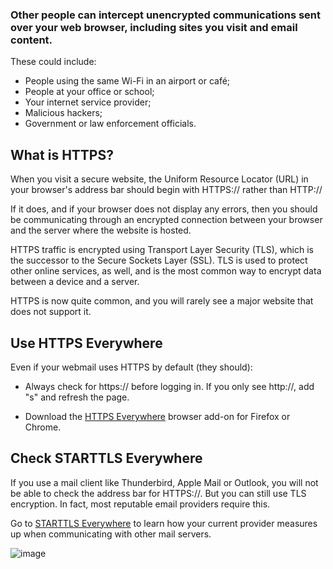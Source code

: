 [Title]: # (HTTPS)
[Order]: # (6)

### Other people can intercept unencrypted communications sent over your web browser, including sites you visit and email content.

These could include:

*	People using the same Wi-Fi in an airport or café; 
*	People at your office or school; 
*	Your internet service provider; 
*	Malicious hackers; 
*	Government or law enforcement officials. 

## What is HTTPS? 

When you visit a secure website, the Uniform Resource Locator (URL) in your browser's address bar should begin with HTTPS:// rather than HTTP://

If it does, and if your browser does not display any errors, then you should be communicating through an encrypted connection between your browser and the server where the website is hosted. 

HTTPS traffic is encrypted using Transport Layer Security (TLS), which is the successor to the Secure Sockets Layer (SSL). TLS is used to protect other online services, as well, and is the most common way to encrypt data between a device and a server. 

HTTPS is now quite common, and you will rarely see a major website that does not support it.

## Use HTTPS Everywhere

Even if your webmail uses HTTPS by default (they should): 

*	Always check for https:// before logging in. If you only see http://, add "s" and refresh the page. 

* Download the [HTTPS Everywhere](https://www.eff.org/https-everywhere) browser add-on for Firefox or Chrome.

## Check STARTTLS Everywhere

If you use a mail client like Thunderbird, Apple Mail or Outlook, you will not be able to check the address bar for HTTPS://. But you can still use TLS encryption. In fact, most reputable email providers require this. 

Go to [STARTTLS Everywhere](https://starttls-everywhere.org/) to learn how your current provider measures up when communicating with other mail servers.

![image](email1.png)
